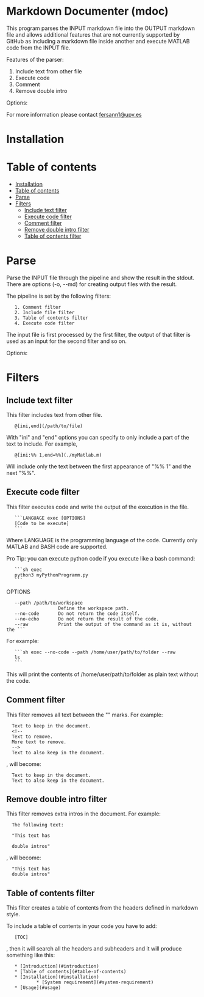 Markdown Documenter (mdoc)
==========================

  This program parses the INPUT markdown file into the OUTPUT markdown file
  and allows additional features that are not currently supported by GitHub
  as including a markdown file inside another and execute MATLAB code from
  the INPUT file.

  Features of the parser:
  1. Include text from other file
  2. Execute code
  3. Comment
  4. Remove double intro

Options:

For more information please contact fersann1@upv.es

# Installation


# Table of contents

* [Installation](#installation)
* [Table of contents](#table-of-contents)
* [Parse](#parse)
* [Filters](#filters)
	* [Include text filter](#include-text-filter)
	* [Execute code filter](#execute-code-filter)
	* [Comment filter](#comment-filter)
	* [Remove double intro filter](#remove-double-intro-filter)
	* [Table of contents filter](#table-of-contents-filter)


# Parse

  Parse the INPUT file through the pipeline and show the result in the
  stdout. There are options (-o, --md) for creating output files with the
  result.

  The pipeline is set by the following filters:

       1. Comment filter
       2. Include file filter
       3. Table of contents filter
       4. Execute code filter

  The input file is first processed by the first filter, the output of that
  filter is used as an input for the second filter and so on.

Options:

# Filters

## Include text filter

  This filter includes text from other file.

       @[ini,end](/path/to/file)

  With "ini" and "end" options you can specify to only include a part of the
  text to include. For example,

       @[ini:%% 1,end=%%](./myMatlab.m)

  Will include only the text between the first appearance of "%% 1" and the
  next "%%".

## Execute code filter

  This filter executes code and write the output of the execution in the
  file.

       ```LANGUAGE exec [OPTIONS]
       [Code to be execute]
       ```

  Where LANGUAGE is the programming language of the code. Currently only
  MATLAB and BASH code are supported.

  Pro Tip: you can execute python code if you execute like a bash command:

       ```sh exec
       python3 myPythonProgramm.py
       ```

  OPTIONS

       --path /path/to/workspace 
                       Define the workspace path.
       --no-code       Do not return the code itself.
       --no-echo       Do not return the result of the code.
       --raw           Print the output of the command as it is, without the ```

  For example:

       ```sh exec --no-code --path /home/user/path/to/folder --raw
       ls
       ```

  This will print the contents of /home/user/path/to/folder as plain text
  without the code.


## Comment filter

  This filter removes all text between the "<!--" and "-->" marks. For
  example:

      Text to keep in the document.
      <!--
      Text to remove.
      More text to remove.
      -->
      Text to also keep in the document.

  , will become:

      Text to keep in the document.
      Text to also keep in the document.

## Remove double intro filter

  This filter removes extra intros in the document. For example:

      The following text:

      "This text has

      double intros"

  , will become:

      "This text has
      double intros"

## Table of contents filter

  This filter creates a table of contents from the headers defined in
  markdown style.

  To include a table of contents in your code you have to add:

       [TOC]

  , then it will search all the headers and subheaders and it will produce
  something like this:

       * [Introduction](#introduction)
       * [Table of contents](#table-of-contents)
       * [Installation](#installation)
               * [System requirement](#system-requirement)
       * [Usage](#usage)
